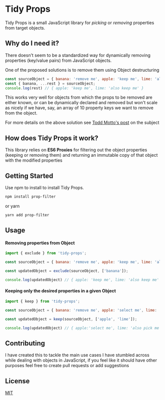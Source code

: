 # Tidy Props

Tidy Props is a small JavaScript library for *picking* or *removing* properties from target
objects.

## Why do I need it?
There doesn't seem to be a standardized way for dynamically removing properties (key/value pairs)
from JavaScript objects.
 
One of the proposed solutions is to remove them using Object destructuring
```JavaScript
const sourceObject = { banana: 'remove me', apple: 'keep me', lime: 'also keep me' };
const { banana, ...rest } = sourceObject;
console.log(rest) // { apple: 'keep me', lime: 'also keep me' }
```
This works very well for objects from which the props to be removed are either known,
or can be dynamically declared and removed but won't scale as nicely if we have, say, an array
of 10 property keys we want to remove from the object.

For more details on the above solution see [Todd Motto's post](https://ultimatecourses.com/blog/remove-object-properties-destructuring) on the subject

## How does Tidy Props it work?
This library relies on **ES6 Proxies** for filtering out the object properties (keeping or removing 
them) and returning an immutable copy of that object with the modified properties

## Getting Started

Use npm to install to install Tidy Props.

```bash
npm install prop-filter
```

or yarn

```bash
yarn add prop-filter
```

## Usage

#### Removing properties from Object
```JavaScript
import { exclude } from 'tidy-props';

const sourceObject = { banana: 'remove me', apple: 'keep me', lime: 'also keep me' };

const updatedObject = exclude(sourceObject, ['banana']);

console.log(updatedObject) // { apple: 'keep me', lime: 'also keep me' }
```
#### Keeping only the desired properties in a given Object
```JavaScript
import { keep } from 'tidy-props';

const sourceObject = { banana: 'remove me', apple: 'select me', lime: 'also pick me' };

const updatedObject = keep(sourceObject, ['apple', 'lime']);

console.log(updatedObject) // { apple:'select me', lime: 'also pick me' }
```

## Contributing
I have created this to tackle the main use cases I have stumbled across
while dealing with objects in JavaScript, if you feel like it should have other purposes feel free
to create pull requests or add suggestions 


## License
[MIT](https://choosealicense.com/licenses/mit/)
